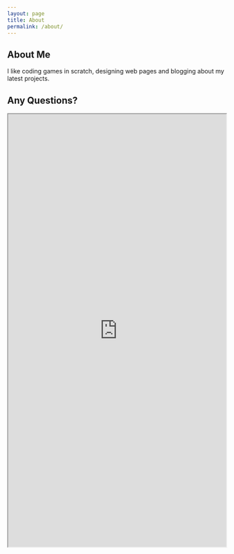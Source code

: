 ```yaml
---
layout: page
title: About
permalink: /about/
---
```


## About Me

I like coding games in scratch, designing web pages and blogging about my latest projects.

## Any Questions?

<iframe src="https://docs.google.com/forms/d/e/1FAIpQLScqhBeXAUjGDecDlnOQPuntg5dvFYPBsuG3UAFFpgZ-wMuRrg/viewform?embedded=true" width="100%" height="1000" frameborder="5" marginheight="0" marginwidth="0">Loading...</iframe>
